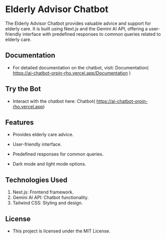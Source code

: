 # **Elderly Advisor Chatbot**

The Elderly Advisor Chatbot provides valuable advice and support for elderly care. It is built using Next.js and the Gemini AI API, offering a user-friendly interface with predefined responses to common queries related to elderly care.

## **Documentation**

- For detailed documentation on the chatbot, visit: Documentation( https://ai-chatbot-orpin-rho.vercel.app/Documentation )

## **Try the Bot**

- Interact with the chatbot here: Chatbot( https://ai-chatbot-orpin-rho.vercel.app)

## **Features**
- Provides elderly care advice.
* User-friendly interface.
+ Predefined responses for common queries.
- Dark mode and light mode options.
  
## **Technologies Used**
1. Next.js: Frontend framework.
2. Gemini AI API: Chatbot functionality.
3. Tailwind CSS: Styling and design.

## **License**
- This project is licensed under the MIT License.

